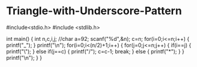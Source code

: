 # Triangle-with-Underscore-Pattern
#include<stdio.h>
#include <stdlib.h>

int main()
{
int n,c,i,j;
//char a=92;
scanf("%d",&n);
c=n;
for(i=0;i<=n;i++)
{
    printf("_");
}
printf("\n");
for(i=0;i<(n/2)+1;i++)
{
    for(j=0;j<=n;j++)
    {
        if(i==j)
        {
            printf("\\");
        }
        else if(j==c)
        {
            printf("/");
            c=c-1;
            break;
        }
        else
        {
        printf("*");
        }
    }
    printf("\n");
}
}
